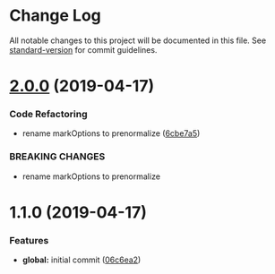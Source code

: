 # Change Log

All notable changes to this project will be documented in this file. See [standard-version](https://github.com/conventional-changelog/standard-version) for commit guidelines.

# [2.0.0](https://github.com/breadhead/denormalize/compare/v1.1.0...v2.0.0) (2019-04-17)


### Code Refactoring

* rename markOptions to prenormalize ([6cbe7a5](https://github.com/breadhead/denormalize/commit/6cbe7a5))


### BREAKING CHANGES

* rename markOptions to prenormalize



# 1.1.0 (2019-04-17)


### Features

* **global:** initial commit ([06c6ea2](https://github.com/breadhead/denormalize/commit/06c6ea2))
